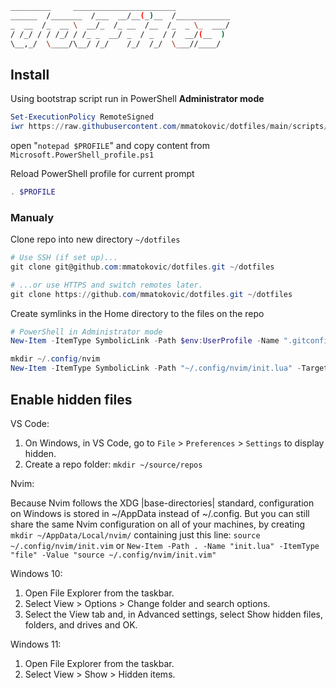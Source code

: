 ```bash
_________     _______________________
______  /_______  /___  __/__(_)__  /____________
_  __  /_  __ \  __/_  /_ __  /__  /_  _ \_  ___/
/ /_/ / / /_/ / /_ _  __/ _  / _  / /  __/(__  )
\__,_/  \____/\__/ /_/    /_/  /_/  \___//____/
```

## Install

Using bootstrap script run in PowerShell **Administrator mode**

```PowerShell
Set-ExecutionPolicy RemoteSigned
iwr https://raw.githubusercontent.com/mmatokovic/dotfiles/main/scripts/bootstrap.ps1 -UseBasicParsing | iex
```

open "`notepad $PROFILE`" and copy content from `Microsoft.PowerShell_profile.ps1`

Reload PowerShell profile for current prompt

```PowerShell
. $PROFILE
```

### Manualy

Clone repo into new directory `~/dotfiles`

```PowerShell
# Use SSH (if set up)...
git clone git@github.com:mmatokovic/dotfiles.git ~/dotfiles

# ...or use HTTPS and switch remotes later.
git clone https://github.com/mmatokovic/dotfiles.git ~/dotfiles
```

Create symlinks in the Home directory to the files on the repo

```PowerShell
# PowerShell in Administrator mode
New-Item -ItemType SymbolicLink -Path $env:UserProfile -Name ".gitconfig" -Target "~/.dotfiles/gitconfig"

mkdir ~/.config/nvim
New-Item -ItemType SymbolicLink -Path "~/.config/nvim/init.lua" -Target "~/dotfiles/init.lua"
```

## Enable hidden files

VS Code:

1. On Windows, in VS Code, go to `File` > `Preferences` > `Settings` to display hidden.
2. Create a repo folder: `mkdir ~/source/repos`

Nvim:

Because Nvim follows the XDG |base-directories| standard, configuration on
Windows is stored in ~/AppData instead of ~/.config. But you can still share
the same Nvim configuration on all of your machines, by creating
`mkdir ~/AppData/Local/nvim/` containing just this line:
    `source ~/.config/nvim/init.vim` or `New-Item -Path . -Name "init.lua" -ItemType "file" -Value "source ~/.config/nvim/init.vim"`


Windows 10:

1. Open File Explorer from the taskbar.
2. Select View > Options > Change folder and search options.
3. Select the View tab and, in Advanced settings, select Show hidden files, folders, and drives and OK.

Windows 11:

1. Open File Explorer  from the taskbar. 
2. Select View > Show > Hidden items.